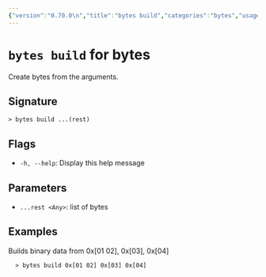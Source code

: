 ```yaml
---
{"version":"0.70.0\n","title":"bytes build","categories":"bytes","usage":"Create bytes from the arguments.\n"}
---
```

<!-- THIS FILE IS GENERATED BY update_book_commands.cjs USING NUSHELL'S HELP COMMANDS.
REFRAIN FROM EDITING IT MANUALLY.-->
# <code>bytes build</code> for bytes

<div class='command-title'>Create bytes from the arguments.</div>

## Signature

```> bytes build ...(rest)```

## Flags

 * ```-h, --help```: Display this help message
## Parameters

 * ```...rest <Any>```: list of bytes
## Examples

  Builds binary data from 0x[01 02], 0x[03], 0x[04]
```shell
  > bytes build 0x[01 02] 0x[03] 0x[04]
```


